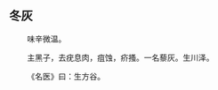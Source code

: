 ## 冬灰
<p>&emsp;&emsp;
味辛微温。
</p>
<p>&emsp;&emsp;
主黑子，去疣息肉，疽蚀，疥搔。一名藜灰。生川泽。
</p>
<p>&emsp;&emsp;
《名医》曰：生方谷。
</p>
